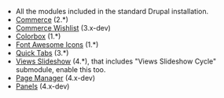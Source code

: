 * All the modules included in the standard Drupal installation.
* [Commerce](https://www.drupal.org/project/commerce) (2.\*)
* [Commerce Wishlist](https://www.drupal.org/project/commerce%5Fwishlist) (3.x-dev)
* [Colorbox](https://www.drupal.org/project/colorbox) (1.\*)
* [Font Awesome Icons](https://www.drupal.org/project/fontawesome) (1.\*)
* [Quick Tabs](https://www.drupal.org/project/quicktabs) (3.\*)
* [Views Slideshow](https://www.drupal.org/project/views%5Fslideshow) (4.\*), that includes "Views Slideshow Cycle" submodule, enable this too.
* [Page Manager](https://www.drupal.org/project/page%5Fmanager) (4.x-dev)
* [Panels](https://www.drupal.org/project/panels) (4.x-dev)